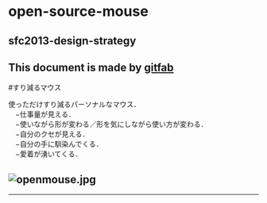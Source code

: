 # open-source-mouse
## sfc2013-design-strategy 
This document is made by [gitfab](http://gitfab.org)
---
#すり減るマウス

使っただけすり減るパーソナルなマウス．</br>
　−仕事量が見える．</br>
　−使いながら形が変わる／形を気にしながら使い方が変わる．</br>
　−自分のクセが見える．</br>
　−自分の手に馴染んでくる．</br>
　−愛着が湧いてくる．</br>

![openmouse.jpg](https://raw.github.com/ken0324/open-source-mouse/master/gitfab/resources/openmouse.jpg)
---

---
